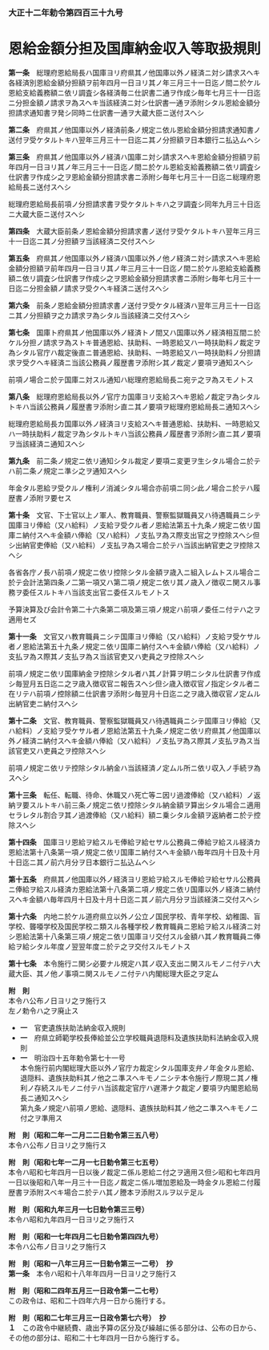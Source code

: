 ### 大正十二年勅令第四百三十九号  
# 恩給金額分担及国庫納金収入等取扱規則  
  
**第一条**　総理府恩給局長ハ国庫ヨリ府県其ノ他国庫以外ノ経済ニ対シ請求スヘキ各経済別恩給金額分担額ヲ前年四月一日ヨリ其ノ年三月三十一日迄ノ間ニ於ケル恩給支給義務額ニ依リ調査シ各経済毎ニ仕訳書二通ヲ作成シ毎年七月三十一日迄ニ分担金額ノ請求ヲ為スヘキ当該経済ニ対シ仕訳書一通ヲ添附シタル恩給金額分担請求通知書ヲ発シ同時ニ仕訳書一通ヲ大蔵大臣ニ送付スヘシ  
  
**第二条**　府県其ノ他国庫以外ノ経済前条ノ規定ニ依ル恩給金額分担請求通知書ノ送付ヲ受ケタルトキハ翌年三月三十一日迄ニ其ノ分担額ヲ日本銀行ニ払込ムヘシ  
  
**第三条**　府県其ノ他国庫以外ノ経済ハ国庫ニ対シ請求スヘキ恩給金額分担額ヲ前年四月一日ヨリ其ノ年三月三十一日迄ノ間ニ於ケル恩給支給義務額ニ依リ調査シ仕訳書ヲ作成シ之ヲ恩給金額分担請求書ニ添附シ毎年七月三十一日迄ニ総理府恩給局長ニ送付スヘシ  
  
総理府恩給局長前項ノ分担請求書ヲ受ケタルトキハ之ヲ調査シ同年九月三十日迄ニ大蔵大臣ニ送付スヘシ  
  
**第四条**　大蔵大臣前条ノ恩給金額分担請求書ノ送付ヲ受ケタルトキハ翌年三月三十一日迄ニ其ノ分担額ヲ当該経済ニ交付スヘシ  
  
**第五条**　府県其ノ他国庫以外ノ経済ハ国庫以外ノ他ノ経済ニ対シ請求スヘキ恩給金額分担額ヲ前年四月一日ヨリ其ノ年三月三十一日迄ノ間ニ於ケル恩給支給義務額ニ依リ調査シ仕訳書ヲ作成シ之ヲ恩給金額分担請求書ニ添附シ毎年七月三十一日迄ニ分担金額ノ請求ヲ受クヘキ経済ニ送付スヘシ  
  
**第六条**　前条ノ恩給金額分担請求書ノ送付ヲ受ケタル経済ハ翌年三月三十一日迄ニ其ノ分担額ヲ之カ請求ヲ為シタル当該経済ニ交付スヘシ  
  
**第七条**　国庫ト府県其ノ他国庫以外ノ経済トノ間又ハ国庫以外ノ経済相互間ニ於ケル分担ノ請求ヲ為ストキ普通恩給、扶助料、一時恩給又ハ一時扶助料ノ裁定ヲ為シタル官庁ハ裁定後直ニ普通恩給、扶助料、一時恩給又ハ一時扶助料ノ分担請求ヲ受クヘキ経済ニ当該公務員ノ履歴書ヲ添附シ其ノ裁定ノ要項ヲ通知スヘシ  
  
前項ノ場合ニ於テ国庫ニ対スル通知ハ総理府恩給局長ニ宛テ之ヲ為スモノトス  
  
**第八条**　総理府恩給局長以外ノ官庁カ国庫ヨリ支給スヘキ恩給ノ裁定ヲ為シタルトキハ当該公務員ノ履歴書ヲ添附シ直ニ其ノ要項ヲ総理府恩給局長ニ通知スヘシ  
  
総理府恩給局長カ国庫以外ノ経済ヨリ支給スヘキ普通恩給、扶助料、一時恩給又ハ一時扶助料ノ裁定ヲ為シタルトキハ当該公務員ノ履歴書ヲ添附シ直ニ其ノ要項ヲ当該経済ニ通知スヘシ  
  
**第九条**　前二条ノ規定ニ依リ通知シタル裁定ノ要項ニ変更ヲ生シタル場合ニ於テハ前二条ノ規定ニ準シ之ヲ通知スヘシ  
  
年金タル恩給ヲ受クルノ権利ノ消滅シタル場合亦前項ニ同シ此ノ場合ニ於テハ履歴書ノ添附ヲ要セス  
  
**第十条**　文官、下士官以上ノ軍人、教育職員、警察監獄職員又ハ待遇職員ニシテ国庫ヨリ俸給（又ハ給料）ノ支給ヲ受クル者ノ恩給法第五十九条ノ規定ニ依リ国庫ニ納付スヘキ金額ハ俸給（又ハ給料）ノ支払ヲ為ス際支出官之ヲ控除スヘシ但シ出納官吏俸給（又ハ給料）ノ支払ヲ為ス場合ニ於テハ当該出納官吏之ヲ控除スヘシ  
  
各省各庁ノ長ハ前項ノ規定ニ依リ控除シタル金額ヲ歳入ニ組入レムトスル場合ニ於テ会計法第四条ノ二第一項又ハ第二項ノ規定ニ依リ其ノ歳入ノ徴収ニ関スル事務ヲ委任スルトキハ当該支出官ニ委任スルモノトス  
  
予算決算及び会計令第二十六条第二項及第三項ノ規定ハ前項ノ委任ニ付テハ之ヲ適用セズ  
  
**第十一条**　文官又ハ教育職員ニシテ国庫ヨリ俸給（又ハ給料）ノ支給ヲ受ケサル者ノ恩給法第五十九条ノ規定ニ依リ国庫ニ納付スヘキ金額ハ俸給（又ハ給料）ノ支払ヲ為ス際其ノ支払ヲ為ス当該官吏又ハ吏員之ヲ控除スヘシ  
  
前項ノ規定ニ依リ国庫納金ヲ控除シタル者ハ其ノ計算ヲ明ニシタル仕訳書ヲ作成シ毎翌月五日迄ニ之ヲ歳入徴収官ニ報告スヘシ但シ歳入徴収官ノ指定シタル者ニ在リテハ前項ノ控除額ニ仕訳書ヲ添附シ毎翌月十日迄ニ之ヲ歳入徴収官ノ定ムル出納官吏ニ納付スヘシ  
  
**第十二条**　文官、教育職員、警察監獄職員又ハ待遇職員ニシテ国庫ヨリ俸給（又ハ給料）ノ支給ヲ受ケサル者ノ恩給法第五十九条ノ規定ニ依リ府県其ノ他国庫以外ノ経済ニ納付スヘキ金額ハ俸給（又ハ給料）ノ支払ヲ為ス際其ノ支払ヲ為ス当該官吏又ハ吏員之ヲ控除スヘシ  
  
前項ノ規定ニ依リテ控除シタル納金ハ当該経済ノ定ムル所ニ依リ収入ノ手続ヲ為スヘシ  
  
**第十三条**　転任、転職、待命、休職又ハ死亡等ニ因リ過渡俸給（又ハ給料）ノ返納ヲ要スルトキハ前三条ノ規定ニ依リ控除シタル納金額ヲ算出シタル場合ニ適用セラレタル割合ヲ其ノ過渡俸給（又ハ給料）額ニ乗シタル金額ヲ返納者ニ於テ控除スヘシ  
  
**第十四条**　国庫ヨリ恩給ヲ給スルモ俸給ヲ給セサル公務員ニ俸給ヲ給スル経済カ恩給法第十八条第一項ノ規定ニ依リ国庫ニ納付スヘキ金額ハ毎年四月十日及十月十日迄ニ其ノ前六月分ヲ日本銀行ニ払込ムヘシ  
  
**第十五条**　府県其ノ他国庫以外ノ経済ヨリ恩給ヲ給スルモ俸給ヲ給セサル公務員ニ俸給ヲ給スル経済カ恩給法第十八条第二項ノ規定ニ依リ国庫以外ノ経済ニ納付スヘキ金額ハ毎年四月十日及十月十日迄ニ其ノ前六月分ヲ当該経済ニ交付スヘシ  
  
**第十六条**　内地ニ於ケル道府県立以外ノ公立ノ国民学校、青年学校、幼稚園、盲学校、聾唖学校及国民学校ニ類スル各種学校ノ教育職員ニ恩給ヲ給スル経済ニ対シ恩給法第十八条第三項ノ規定ニ依リ国庫ヨリ交付スル金額ハ其ノ教育職員ニ俸給ヲ給シタル年度ノ翌翌年度ニ於テ之ヲ交付スルモノトス  
  
**第十七条**　本令施行ニ関シ必要ナル規定ハ其ノ収入支出ニ関スルモノニ付テハ大蔵大臣、其ノ他ノ事項ニ関スルモノニ付テハ内閣総理大臣之ヲ定ム  
  
**附　則**  
本令ハ公布ノ日ヨリ之ヲ施行ス  
左ノ勅令ハ之ヲ廃止ス  
* **一**　官吏遺族扶助法納金収入規則  
* **一**　府県立師範学校長俸給並公立学校職員退隠料及遺族扶助料法納金収入規則  
* **一**　明治四十五年勅令第七十一号  
本令施行前内閣総理大臣以外ノ官庁カ裁定シタル国庫支弁ノ年金タル恩給、退隠料、遺族扶助料其ノ他之ニ準スヘキモノニシテ本令施行ノ際現ニ其ノ権利ノ存続スルモノニ付テハ当該裁定官庁ハ遅滞ナク裁定ノ要項ヲ内閣恩給局長ニ通知スヘシ  
第九条ノ規定ハ前項ノ恩給、退隠料、遺族扶助料其ノ他之ニ準スヘキモノニ付之ヲ準用ス  
  
**附　則（昭和二年一二月二二日勅令第三五八号）**  
本令ハ公布ノ日ヨリ之ヲ施行ス  
  
**附　則（昭和七年一二月一七日勅令第三七五号）**  
本令ハ昭和七年四月一日以後ノ裁定ニ係ル恩給ニ付之ヲ適用ス但シ昭和七年四月一日以後昭和八年一月三十一日迄ノ裁定ニ係ル増加恩給及一時金タル恩給ニ付履歴書ヲ添附スベキ場合ニ於テハ其ノ謄本ヲ添附スルヲ以テ足ル  
  
**附　則（昭和九年三月一七日勅令第三三号）**  
本令ハ昭和九年四月一日ヨリ之ヲ施行ス  
  
**附　則（昭和一七年四月二七日勅令第四四九号）**  
本令ハ公布ノ日ヨリ之ヲ施行ス  
  
**附　則（昭和一八年三月三一日勅令第三一二号）　抄**  
**第一条**　本令ハ昭和十八年年四月一日ヨリ之ヲ施行ス  
  
**附　則（昭和二四年五月三一日政令第一二七号）**  
この政令は、昭和二十四年六月一日から施行する。  
  
**附　則（昭和二七年三月三一日政令第七六号）　抄**  
**１**　この政令中継続費、歳出予算の区分及び繰越に係る部分は、公布の日から、その他の部分は、昭和二十七年四月一日から施行する。  
  

